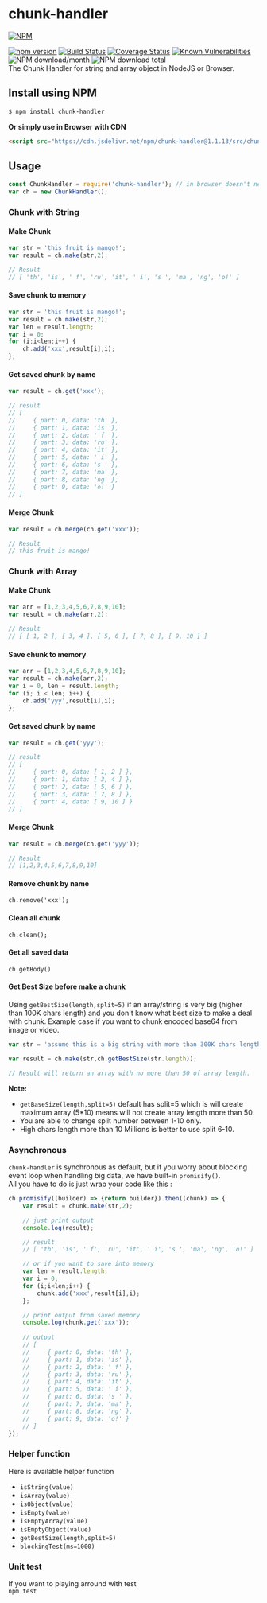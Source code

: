 # chunk-handler
[![NPM](https://nodei.co/npm/chunk-handler.png?downloads=true&downloadRank=true&stars=true)](https://nodei.co/npm/chunk-handler/)  
  
[![npm version](https://img.shields.io/npm/v/chunk-handler.svg?style=flat-square)](https://www.npmjs.org/package/chunk-handler)
[![Build Status](https://travis-ci.org/aalfiann/chunk-handler.svg?branch=master)](https://travis-ci.org/aalfiann/chunk-handler)
[![Coverage Status](https://coveralls.io/repos/github/aalfiann/chunk-handler/badge.svg?branch=master)](https://coveralls.io/github/aalfiann/chunk-handler?branch=master)
[![Known Vulnerabilities](https://snyk.io//test/github/aalfiann/chunk-handler/badge.svg?targetFile=package.json)](https://snyk.io//test/github/aalfiann/chunk-handler?targetFile=package.json)
![NPM download/month](https://img.shields.io/npm/dm/chunk-handler.svg)
![NPM download total](https://img.shields.io/npm/dt/chunk-handler.svg)  
The Chunk Handler for string and array object in NodeJS or Browser.

## Install using NPM
```bash
$ npm install chunk-handler
```

**Or simply use in Browser with CDN**
```html
<script src="https://cdn.jsdelivr.net/npm/chunk-handler@1.1.13/src/chunkhandler.min.js"></script>
```

## Usage

```javascript
const ChunkHandler = require('chunk-handler'); // in browser doesn't need this line
var ch = new ChunkHandler();
```

### Chunk with String
#### Make Chunk
```javascript
var str = 'this fruit is mango!';
var result = ch.make(str,2);

// Result
// [ 'th', 'is', ' f', 'ru', 'it', ' i', 's ', 'ma', 'ng', 'o!' ]
```

#### Save chunk to memory
```javascript
var str = 'this fruit is mango!';
var result = ch.make(str,2);
var len = result.length;
var i = 0;
for (i;i<len;i++) {
    ch.add('xxx',result[i],i);
};
```

#### Get saved chunk by name
```javascript
var result = ch.get('xxx');

// result
// [
//     { part: 0, data: 'th' },
//     { part: 1, data: 'is' },
//     { part: 2, data: ' f' },
//     { part: 3, data: 'ru' },
//     { part: 4, data: 'it' },
//     { part: 5, data: ' i' },
//     { part: 6, data: 's ' },
//     { part: 7, data: 'ma' },
//     { part: 8, data: 'ng' },
//     { part: 9, data: 'o!' }
// ]
```

#### Merge Chunk
```javascript
var result = ch.merge(ch.get('xxx'));

// Result
// this fruit is mango!
```

### Chunk with Array
#### Make Chunk
```javascript
var arr = [1,2,3,4,5,6,7,8,9,10];
var result = ch.make(arr,2);

// Result
// [ [ 1, 2 ], [ 3, 4 ], [ 5, 6 ], [ 7, 8 ], [ 9, 10 ] ]
```

#### Save chunk to memory
```javascript
var arr = [1,2,3,4,5,6,7,8,9,10];
var result = ch.make(arr,2);
var i = 0, len = result.length;
for (i; i < len; i++) {
    ch.add('yyy',result[i],i);
};
```

#### Get saved chunk by name
```javascript
var result = ch.get('yyy');

// result
// [
//     { part: 0, data: [ 1, 2 ] },
//     { part: 1, data: [ 3, 4 ] },
//     { part: 2, data: [ 5, 6 ] },
//     { part: 3, data: [ 7, 8 ] },
//     { part: 4, data: [ 9, 10 ] }
// ]
```

#### Merge Chunk
```javascript
var result = ch.merge(ch.get('yyy'));

// Result
// [1,2,3,4,5,6,7,8,9,10]
```

#### Remove chunk by name
`ch.remove('xxx');`

#### Clean all chunk
`ch.clean();`

#### Get all saved data
`ch.getBody()`

#### Get Best Size before make a chunk
Using `getBestSize(length,split=5)` if an array/string is very big (higher than 100K chars length) and you don't know what best size to make a deal with chunk. Example case if you want to chunk encoded base64 from image or video.

```javascript
var str = 'assume this is a big string with more than 300K chars length';

var result = ch.make(str,ch.getBestSize(str.length));

// Result will return an array with no more than 50 of array length.  
```
**Note:**  
- `getBaseSize(length,split=5)` default has split=5 which is will create maximum array (5*10) means will not create array length more than 50.  
- You are able to change split number between 1-10 only.
- High chars length more than 10 Millions is better to use split 6-10.  

### Asynchronous
`chunk-handler` is synchronous as default, but if you worry about blocking event loop when handling big data, we have built-in `promisify()`.  
All you have to do is just wrap your code like this :
```javascript
ch.promisify((builder) => {return builder}).then((chunk) => {
    var result = chunk.make(str,2);

    // just print output
    console.log(result);

    // result
    // [ 'th', 'is', ' f', 'ru', 'it', ' i', 's ', 'ma', 'ng', 'o!' ]

    // or if you want to save into memory
    var len = result.length;
    var i = 0;
    for (i;i<len;i++) {
        chunk.add('xxx',result[i],i);
    };

    // print output from saved memory
    console.log(chunk.get('xxx'));
    
    // output
    // [
    //     { part: 0, data: 'th' },
    //     { part: 1, data: 'is' },
    //     { part: 2, data: ' f' },
    //     { part: 3, data: 'ru' },
    //     { part: 4, data: 'it' },
    //     { part: 5, data: ' i' },
    //     { part: 6, data: 's ' },
    //     { part: 7, data: 'ma' },
    //     { part: 8, data: 'ng' },
    //     { part: 9, data: 'o!' }
    // ]
});
```

### Helper function
Here is available helper function  
- `isString(value)`  
- `isArray(value)`  
- `isObject(value)`  
- `isEmpty(value)`  
- `isEmptyArray(value)`  
- `isEmptyObject(value)`  
- `getBestSize(length,split=5)`  
- `blockingTest(ms=1000)`

### Unit test
If you want to playing arround with test  
`npm test`